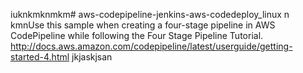 iuknkmknmkm# aws-codepipeline-jenkins-aws-codedeploy_linux
n kmnUse this sample when creating a four-stage pipeline in AWS CodePipeline while following the Four Stage Pipeline Tutorial. http://docs.aws.amazon.com/codepipeline/latest/userguide/getting-started-4.html
jkjaskjsan
